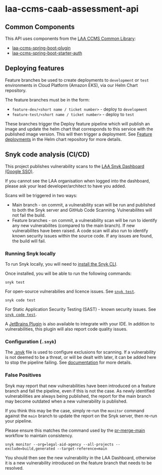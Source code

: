 # laa-ccms-caab-assessment-api

## Common Components

This API uses components from the [LAA CCMS Common Library](https://github.com/ministryofjustice/laa-ccms-spring-boot-common):

- [laa-ccms-spring-boot-plugin](https://github.com/ministryofjustice/laa-ccms-spring-boot-common?tab=readme-ov-file#laa-ccms-spring-boot-gradle-plugin-for-java--spring-boot-projects)
- [laa-ccms-spring-boot-starter-auth](https://github.com/ministryofjustice/laa-ccms-spring-boot-common/tree/main/laa-ccms-spring-boot-starters/laa-ccms-spring-boot-starter-auth)


## Deploying features

Feature branches be used to create deployments to `development` or `test` environments in Cloud Platform (Amazon EKS), via our Helm Chart repository.

The feature branches must be in the form:

- `feature-dev/<short name / ticket number>` - deploy to `development`
- `feature-test/<short name / ticket number>` - deploy to `test`

These branches trigger the Deploy feature pipeline which will publish an image and update the helm chart that corresponds to this service with the published image version. This will then trigger a deployment. See [Feature deployments](https://github.com/ministryofjustice/laa-ccms-caab-helm-charts?tab=readme-ov-file#feature-deployments) in the Helm chart repository for more details.

## Snyk code analysis (CI/CD)
This project publishes vulnerability scans to the [LAA Snyk Dashboard (Google SSO)](https://app.snyk.io/org/legal-aid-agency).

If you cannot see the LAA organisation when logged into the dashboard,
please ask your lead developer/architect to have you added.

Scans will be triggered in two ways:

- Main branch - on commit, a vulnerability scan will be run and published to both the Snyk
  server and GitHub Code Scanning. Vulnerabilites will not fail the build.
- Feature branches - on commit, a vulnerability scan will be run to identify any new
  vulnerabilites (compared to the main branch). If new vulnerabilites have been raised. A code
  scan will also run to identify known security issues within the source code. If any issues are
  found, the build will fail.

### Running Snyk locally
To run Snyk locally, you will need to [install the Snyk CLI](https://docs.snyk.io/snyk-cli/install-or-update-the-snyk-cli).

Once installed, you will be able to run the following commands:

```shell
snyk test
```
For open-source vulnerabilies and licence issues. See [`snyk test`](https://docs.snyk.io/snyk-cli/commands/test).

```shell
snyk code test
```
For Static Application Security Testing (SAST) - known security issues. See [`snyk code test`](https://docs.snyk.io/snyk-cli/commands/code-test).

A [JetBrains Plugin](https://plugins.jetbrains.com/plugin/10972-snyk-security) is also available to integrate with your IDE. In addition to
vulnerabilities, this plugin will also report code quality issues.

### Configuration (`.snyk`)

The [.snyk](.snyk) file is used to configure exclusions for scanning. If a vulnerability is not
deemed to be a threat, or will be dealt with later, it can be added here to stop the pipeline
failing. See [documentation](https://docs.snyk.io/manage-risk/policies/the-.snyk-file) for more details.

### False Positives

Snyk may report that new vulnerabilities have been introduced on a feature branch and fail the
pipeline, even if this is not the case. As newly identified vulnerabilities are always being
published, the report for the main branch may become outdated when a new vulnerability is published.

If you think this may be the case, simply re-run the `monitor` command against the `main` branch
to update the report on the Snyk server, then re-run your pipeline.

Please ensure this matches the command used by the [pr-merge-main](.github/workflows/build-main.yml)
workflow to maintain consistency.

```shell
snyk monitor --org=legal-aid-agency --all-projects --exclude=build,generated --target-reference=main
```

You should then see the new vulnerability in the LAA Dashboard, otherwise it is a new
vulnerability introduced on the feature branch that needs to be resolved.
